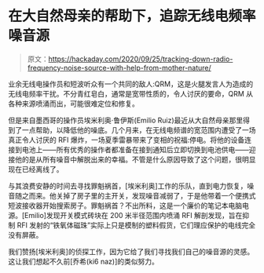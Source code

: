 # 在大自然母亲的帮助下，追踪无线电频率噪音源

> 原文：<https://hackaday.com/2020/09/25/tracking-down-radio-frequency-noise-source-with-help-from-mother-nature/>

业余无线电操作员和短波听众有一个共同的敌人:QRM，这是火腿发言人为造成的无线电频率干扰。不分青红皂白，通常是宽带性质的，令人讨厌的要命，QRM 从各种来源喷涌而出，可能很难定位和修复。

但是来自墨西哥的操作员埃米利奥·鲁伊斯(Emilio Ruiz)最近从大自然母亲那里得到了一点帮助，以降低他的噪底。几个月来，在无线电频谱的宽范围内遭受了一场真正令人讨厌的 RFI 爆炸，一场夏季雷暴带来了变相的祝福:停电。将他的设备连接到电池上——所有优秀的操作者都准备在接到通知后立即切换到电池供电——迎接他的是从所有噪音中解脱出来的幸福。不管是什么原因导致了这个问题，很明显现在已经离线了。

与其浪费安静的时间去寻找罪魁祸首，[埃米利奥]工作的乐队，直到电力恢复，噪音随之而来。他关掉了房子里的主开关，发现噪音减弱了，于是他带着一个便携式短波接收器开始搜索房子。罪魁祸首？不出所料，这是一个廉价的笔记本电脑电源。[Emilio]发现开关模式砖块在 200 米半径范围内喷涌 RFI 解剖发现，旨在抑制 RFI 发射的“铁氧体磁珠”实际上只是模制的塑料假货，它们理应保护的电线完全没有屏蔽。

我们赞扬[埃米利奥]的侦探工作，因为它给了我们寻找我们自己的噪音源的灵感。这让我们想起不久前[乔希(ki6 naz)]的类似努力。